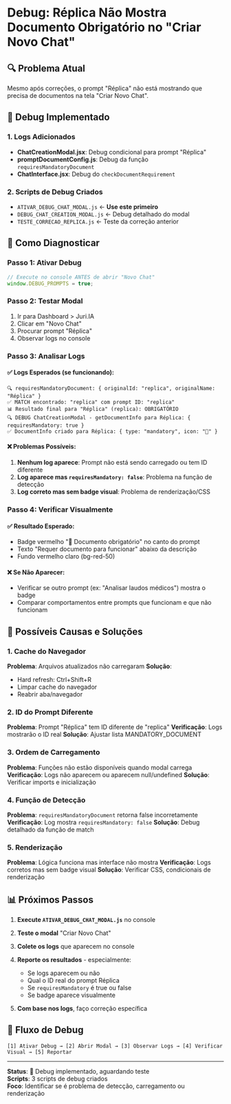 # Debug: Réplica Não Mostra Documento Obrigatório no "Criar Novo Chat"

## 🔍 Problema Atual
Mesmo após correções, o prompt "Réplica" não está mostrando que precisa de documentos na tela "Criar Novo Chat".

## 🔧 Debug Implementado

### 1. Logs Adicionados
- **ChatCreationModal.jsx**: Debug condicional para prompt "Réplica" 
- **promptDocumentConfig.js**: Debug da função `requiresMandatoryDocument`
- **ChatInterface.jsx**: Debug do `checkDocumentRequirement`

### 2. Scripts de Debug Criados
- `ATIVAR_DEBUG_CHAT_MODAL.js` ← **Use este primeiro**
- `DEBUG_CHAT_CREATION_MODAL.js` ← Debug detalhado do modal
- `TESTE_CORRECAO_REPLICA.js` ← Teste da correção anterior

## 🧪 Como Diagnosticar

### Passo 1: Ativar Debug
```javascript
// Execute no console ANTES de abrir "Novo Chat"
window.DEBUG_PROMPTS = true;
```

### Passo 2: Testar Modal
1. Ir para Dashboard > Juri.IA
2. Clicar em "Novo Chat"
3. Procurar prompt "Réplica"
4. Observar logs no console

### Passo 3: Analisar Logs

#### ✅ Logs Esperados (se funcionando):
```
🔍 requiresMandatoryDocument: { originalId: "replica", originalName: "Réplica" }
✅ MATCH encontrado: "replica" com prompt ID: "replica"
📊 Resultado final para "Réplica" (replica): OBRIGATÓRIO
🔍 DEBUG ChatCreationModal - getDocumentInfo para Réplica: { requiresMandatory: true }
✅ DocumentInfo criado para Réplica: { type: "mandatory", icon: "📄" }
```

#### ❌ Problemas Possíveis:
1. **Nenhum log aparece**: Prompt não está sendo carregado ou tem ID diferente
2. **Log aparece mas `requiresMandatory: false`**: Problema na função de detecção
3. **Log correto mas sem badge visual**: Problema de renderização/CSS

### Passo 4: Verificar Visualmente

#### ✅ Resultado Esperado:
- Badge vermelho "📄 Documento obrigatório" no canto do prompt
- Texto "Requer documento para funcionar" abaixo da descrição
- Fundo vermelho claro (bg-red-50)

#### ❌ Se Não Aparecer:
- Verificar se outro prompt (ex: "Analisar laudos médicos") mostra o badge
- Comparar comportamentos entre prompts que funcionam e que não funcionam

## 🔧 Possíveis Causas e Soluções

### 1. Cache do Navegador
**Problema**: Arquivos atualizados não carregaram
**Solução**: 
- Hard refresh: Ctrl+Shift+R
- Limpar cache do navegador
- Reabrir aba/navegador

### 2. ID do Prompt Diferente
**Problema**: Prompt "Réplica" tem ID diferente de "replica"
**Verificação**: Logs mostrarão o ID real
**Solução**: Ajustar lista MANDATORY_DOCUMENT

### 3. Ordem de Carregamento
**Problema**: Funções não estão disponíveis quando modal carrega
**Verificação**: Logs não aparecem ou aparecem null/undefined
**Solução**: Verificar imports e inicialização

### 4. Função de Detecção
**Problema**: `requiresMandatoryDocument` retorna false incorretamente
**Verificação**: Log mostra `requiresMandatory: false`
**Solução**: Debug detalhado da função de match

### 5. Renderização
**Problema**: Lógica funciona mas interface não mostra
**Verificação**: Logs corretos mas sem badge visual
**Solução**: Verificar CSS, condicionais de renderização

## 📊 Próximos Passos

1. **Execute `ATIVAR_DEBUG_CHAT_MODAL.js`** no console
2. **Teste o modal** "Criar Novo Chat"
3. **Colete os logs** que aparecem no console
4. **Reporte os resultados** - especialmente:
   - Se logs aparecem ou não
   - Qual o ID real do prompt Réplica
   - Se `requiresMandatory` é true ou false
   - Se badge aparece visualmente

5. **Com base nos logs**, faço correção específica

## 🎯 Fluxo de Debug

```
[1] Ativar Debug → [2] Abrir Modal → [3] Observar Logs → [4] Verificar Visual → [5] Reportar
```

---

**Status**: 🔄 Debug implementado, aguardando teste  
**Scripts**: 3 scripts de debug criados  
**Foco**: Identificar se é problema de detecção, carregamento ou renderização
